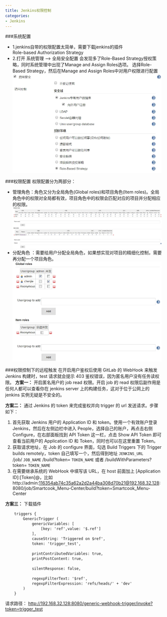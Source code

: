 ```yaml
---
title: Jenkins权限控制
categories:
- Jenkins
---
```

###系统配置
- 1.jenkins自带的权限配置太简单，需要下载jenkins的插件	
Role-based Authorization Strategy
- 2.打开  系统管理 --> 全局安全配置  会发现多了Role-Based Strategy授权策略，同时系统管理中出现了Manage and Assign Roles选项。
选择Role-Based Strategy，然后在Manage and Assign Roles中对用户权限进行配置
![image.png](Jenkins权限控制.assets\2066e25e22414927ac83e60a1bd0dc41.png)


###权限配置
权限配置分为两部分：
- 管理角色：角色又分为全局角色(Global roles)和项目角色(Item roles)。全局角色中的权限对全局都有效，项目角色中的权限会匹配对应的项目并分配相应的权限。![image.png](Jenkins权限控制.assets\84fb8ad2e2a04fa9bff77db0439a7b37.png)
- 分配角色 ：需要给用户分配全局角色，如果想实现对项目的精细化控制，需要再分配一个项目角色。![image.png](Jenkins权限控制.assets\dbc630d94a85414a9f770dae2218ac67.png)


###权限控制下的远程触发
在开启用户鉴权后使用 GitLab 的 WebHook 来触发 Jenkins 构建时，test 请求就会提示 403 鉴权错误，因为匿名用户没有任务读权限。
**方案一：**
开启匿名用户的 job read 权限。开启 job 的 read 权限后副作用是任何人都可以查看你在 jenkins server 上的构建任务，这对于位于公网上的 jenkins 实例无疑是不安全的。

**方案二：**
通过 Jenkins 的 token 来完成鉴权并向 trigger 的 url 发送请求。步骤如下：
1.  首先获取 Jenkins 用户的 Application ID 和 token。使用一个有效账户登录 Jenkins，然后在左侧边栏中进入 People，选择自己的账户，再点击右侧 Configure，在右部面板找到 API Token 这一栏，点击 Show API Token 即可查看当前用户的 Application ID 和 Token，同时也可以在这里重置 Token。
2.  获取请求地址，在 Job 的 configure 界面，勾选 Build Triggers 下的 Trigger builds remotely，token 自己填写一个，然后得到地址 `JENKINS_URL`
    /job/ `JOB_NAME`
    /build?token= `TOKEN_NAME`
    或者 /buildWithParameters?token= `TOKEN_NAME`
3.  在需要继承系统的 WebHook 中填写该 URL，在 host 前面加上 [Application ID]:[Token]@，比如http://admin:116354ab74c35a62a2d2a44ba308d70b21@192.168.32.128:8080/job/Smartcook_Menu-Center/build?token=Smartcook_Menu-Center

**方案三：**
下载插件
```
    triggers {
        GenericTrigger (
            genericVariables: [
                [key: 'ref',value: '$.ref']
            ],
            causeString: 'Triggered on $ref',
            token: 'trigger_test',
            
            printContributedVariables: true,
            printPostContent: true,
            
            silentResponse: false,
            
            regexpFilterText: '$ref',
            regexpFilterExpression: 'refs/heads/' + 'dev'
        )
    }
```

请求路径：
http://192.168.32.128:8080/generic-webhook-trigger/invoke?token=trigger_test
